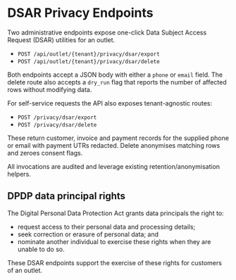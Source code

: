 # DSAR Privacy Endpoints

Two administrative endpoints expose one-click Data Subject Access Request (DSAR) utilities for an outlet.

- `POST /api/outlet/{tenant}/privacy/dsar/export`
- `POST /api/outlet/{tenant}/privacy/dsar/delete`

Both endpoints accept a JSON body with either a `phone` or `email` field. The delete route also accepts a `dry_run` flag that reports the number of affected rows without modifying data.

For self-service requests the API also exposes tenant-agnostic routes:

- `POST /privacy/dsar/export`
- `POST /privacy/dsar/delete`

These return customer, invoice and payment records for the supplied phone or email with payment UTRs redacted. Delete anonymises matching rows and zeroes consent flags.

All invocations are audited and leverage existing retention/anonymisation helpers.

## DPDP data principal rights

The Digital Personal Data Protection Act grants data principals the right to:

- request access to their personal data and processing details;
- seek correction or erasure of personal data; and
- nominate another individual to exercise these rights when they are unable to do so.

These DSAR endpoints support the exercise of these rights for customers of an outlet.
